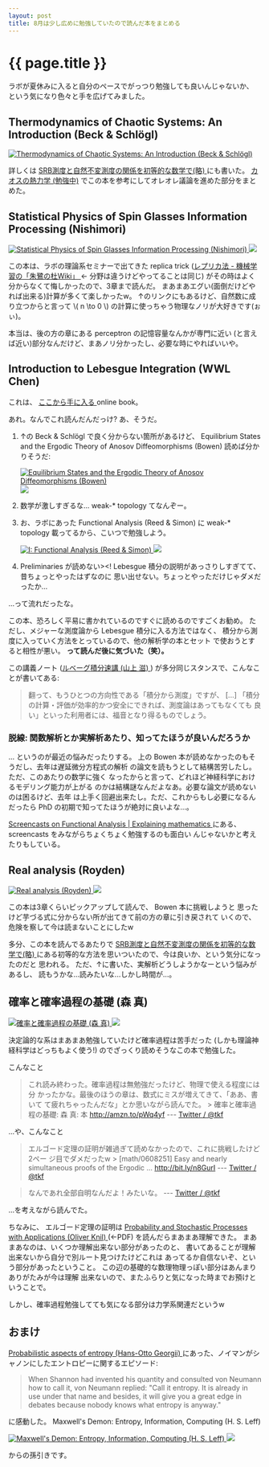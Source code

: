 ```yaml
---
layout: post
title: 8月は少し広めに勉強していたので読んだ本をまとめる
---
```


# {{ page.title }} #

ラボが夏休みに入ると自分のペースでがっつり勉強しても良いんじゃないか、
という気になり色々と手を広げてみました。


## Thermodynamics of Chaotic Systems: An Introduction (Beck & Schlögl) ##

[![Thermodynamics of Chaotic Systems: An Introduction (Beck & Schlögl)
](http://ec2.images-amazon.com/images/I/41MFK9QG4WL._BO2,204,203,200_PIsitb-sticker-arrow-click,TopRight,35,-76_AA240_SH20_OU09_.jpg)
](http://www.amazon.co.jp/gp/product/0521484510?ie=UTF8&amp;tag=toshouldeofgi-22&amp;linkCode=as2&amp;camp=247&amp;creative=7399&amp;creativeASIN=0521484510)

詳しくは
[SRB測度と自然不変測度の関係を初等的な数学で(略)
](../23/thermo-chaos-ja.html)
にも書いた。
[カオスの熱力学 (勉強中)](http://tkf.bitbucket.org/thermo-chaos-ja/index.html)
でこの本を参考にしてオレオレ議論を進めた部分をまとめた。


## Statistical Physics of Spin Glasses Information Processing (Nishimori) ##

[![Statistical Physics of Spin Glasses Information Processing (Nishimori)
](http://ec2.images-amazon.com/images/I/41-WdI8q62L._BO2,204,203,200_PIsitb-sticker-arrow-click,TopRight,35,-76_AA300_SH20_OU09_.jpg)
](http://www.amazon.co.jp/gp/product/0198509413/ref=as_li_ss_il?ie=UTF8&tag=toshouldeofgi-22&linkCode=as2&camp=247&creative=7399&creativeASIN=0198509413)
![](http://www.assoc-amazon.jp/e/ir?t=&l=as2&o=9&a=0198509413)

この本は、ラボの理論系セミナーで出てきた replica trick
([レプリカ法 - 機械学習の「朱鷺の杜Wiki」
](http://ibisforest.org/index.php?%E3%83%AC%E3%83%97%E3%83%AA%E3%82%AB%E6%B3%95)
← 分野は違うけどやってることは同じ)
がその時はよく分からなくて悔しかったので、3章まで読んだ。
まあまあエグい(面倒だけどやれば出来る)計算が多くて楽しかったw。
↑のリンクにもあるけど、自然数に成り立つからと言って \\( n \to 0 \\)
の計算に使っちゃう物理なノリが大好きです(ぉぃ)。

本当は、後の方の章にある perceptron の記憶容量なんかが専門に近い
(と言えば近い)部分なんだけど、まあノリ分かったし、必要な時にやればいいや。


## Introduction to Lebesgue Integration (WWL Chen) ##

これは、
[ここから手に入る
](http://rutherglen.science.mq.edu.au/wchen/lnilifolder/lnili.html)
online book。

あれ。なんでこれ読んだんだっけ? あ、そうだ。

1. ↑の Beck & Schlögl で良く分からない箇所があるけど、
   Equilibrium States and the Ergodic Theory of Anosov Diffeomorphisms (Bowen)
   読めば分かりそうだ:

   [![Equilibrium States and the Ergodic Theory of Anosov Diffeomorphisms (Bowen)
   ](http://ws.assoc-amazon.jp/widgets/q?_encoding=UTF8&Format=_SL110_&ASIN=3540776052&MarketPlace=JP&ID=AsinImage&WS=1&tag=toshouldeofgi-22&ServiceVersion=20070822)
   ](http://www.amazon.co.jp/gp/product/3540776052/ref=as_li_ss_il?ie=UTF8&tag=toshouldeofgi-22&linkCode=as2&camp=247&creative=7399&creativeASIN=3540776052)
   ![](http://www.assoc-amazon.jp/e/ir?t=&l=as2&o=9&a=3540776052)

2. 数学が激しすぎるな... weak-* topology てなんぞー。

3. お、ラボにあった Functional Analysis (Reed & Simon)
   に weak-* topology 載ってるから、こいつで勉強しよう。

   [![I: Functional Analysis (Reed & Simon)
   ](https://images-na.ssl-images-amazon.com/images/I/51QwEU2KgbL._SL100_.jpg)
   ](http://www.amazon.co.jp/gp/product/0125850506/ref=as_li_ss_tl?ie=UTF8&tag=toshouldeofgi-22&linkCode=as2&camp=247&creative=7399&creativeASIN=0125850506)
   ![](http://www.assoc-amazon.jp/e/ir?t=&l=as2&o=9&a=0125850506)

4. Preliminaries が読めない><!
   Lebesgue 積分の説明があっさりしすぎてて、昔ちょっとやったはずなのに
   思い出せない。ちょっとやっただけじゃダメだったか...

...って流れだったな。

この本、恐ろしく平易に書かれているのですぐに読めるのですごくお勧め。
ただし、メジャーな測度論から Lebesgue 積分に入る方法ではなく、
積分から測度に入っていく方法をとっているので、他の解析学の本とセット
で使おうとすると相性が悪い。 **って読んだ後に気づいた（笑）。**

この講義ノート
([ルベーグ積分速講 (山上 滋)
](http://sss.sci.ibaraki.ac.jp/teaching/integral/integral2007.pdf))
が多分同じスタンスで、こんなことが書いてある:

> 翻って、もうひとつの方向性である「積分から測度」ですが、 \[...\]
> 「積分の計算・評価が効率的かつ安全にできれば、測度論はあってもなくても
> 良い」といった利用者には、福音となり得るものでしょう。


### 脱線: 関数解析とか実解析あたり、知ってたほうが良いんだろうか ###

... というのが最近の悩みだったりする。
上の Bowen 本が読めなかったのもそうだし、去年は遅延微分方程式の解析
の論文を読もうとして結構苦労したし。ただ、このあたりの数学に強く
なったからと言って、どれほど神経科学におけるモデリング能力が上がる
のかは結構謎なんだよなあ。必要な論文が読めないのは困るけど、去年
は上手く回避出来たし。ただ、これからもし必要になるんだったら PhD
の初期で知ってたほうが絶対に良いよな...。

[Screencasts on Functional Analysis | Explaining mathematics
](http://explainingmaths.wordpress.com/g14fun-functional-analysis-2009-10/)
にある、 screencasts をみながらちょくちょく勉強するのも面白い
んじゃないかと考えたりもしている。


## Real analysis (Royden) ##

[![Real analysis (Royden)
](http://ec5.images-amazon.com/images/I/51a6UkXXYbL._SL500_AA300_.jpg)
](http://www.amazon.co.jp/gp/product/0135113555/ref=as_li_ss_il?ie=UTF8&tag=toshouldeofgi-22&linkCode=as2&camp=247&creative=7399&creativeASIN=0135113555)
![](http://www.assoc-amazon.jp/e/ir?t=&l=as2&o=9&a=0135113555)

この本は3章くらいピックアップして読んで、 Bowen 本に挑戦しようと
思ったけど芋づる式に分からない所が出てきて前の方の章に引き戻されて
いくので、危険を察して今は読まないことにしたw

多分、この本を読んでるあたりで
[SRB測度と自然不変測度の関係を初等的な数学で(略)
](../23/thermo-chaos-ja.html)
にある初等的な方法を思いついたので、今は良いか、という気分になったのだと
思われる。
ただ、↑に書いた、実解析どうしようかなーという悩みがあるし、
読もうかな...読みたいな...しかし時間が...。


## 確率と確率過程の基礎 (森 真) ##

[![確率と確率過程の基礎 (森 真)
](http://ws.assoc-amazon.jp/widgets/q?_encoding=UTF8&Format=_SL110_&ASIN=432001717X&MarketPlace=JP&ID=AsinImage&WS=1&tag=toshouldeofgi-22&ServiceVersion=20070822)
](http://www.amazon.co.jp/gp/product/432001717X/ref=as_li_ss_il?ie=UTF8&tag=toshouldeofgi-22&linkCode=as2&camp=247&creative=7399&creativeASIN=432001717X)
![](http://www.assoc-amazon.jp/e/ir?t=&l=as2&o=9&a=432001717X)

決定論的な系はまあまあ勉強していたけど確率過程は苦手だった
(しかも理論神経科学はどっちもよく使う!)
のでざっくり読めそうなこの本で勉強した。

こんなこと

> これ読み終わった。確率過程は無勉強だったけど、物理で使える程度には分
> かったかな。最後のほうの章は、数式にミスが増えてきて、「ああ、書いて
> て疲れちゃったんだな」とか思いながら読んでた。 > 確率と確率過程の基礎:
> 森 真: 本 http://amzn.to/pWq4yf
> --- [Twitter / @tkf](http://twitter.com/#!/tkf/status/107441818123247616)

...や、こんなこと

> エルゴード定理の証明が雑過ぎて読めなかったので、これに挑戦したけど2ペー
> ジ目でダメだったw > [math/0608251] Easy and nearly simultaneous
> proofs of the Ergodic ... http://bit.ly/n8GurI
> --- [Twitter / @tkf](http://twitter.com/#!/tkf/status/107442849615851521)

> なんであれ全部自明なんだよ！みたいな。
> --- [Twitter / @tkf](http://twitter.com/#!/tkf/status/107443001076355073)

...を考えながら読んでた。

ちなみに、 エルゴード定理の証明は
[Probability and Stochastic Processes with Applications (Oliver Knil)
](http://www.math.harvard.edu/~knill/teaching/math144_1994/probability.pdf)
(←PDF) を読んだらまあまあ理解できた。
まあまあなのは、いくつか理解出来ない部分があったのと、
書いてあることが理解出来ないから自分で別ルート見つけたけどこれは
あってるか自信ないぞ、という部分があったということ。
この辺の基礎的な数理物理っぽい部分はあんまりありがたみが今は理解
出来ないので、またふらりと気になった時までお預けということで。

しかし、確率過程勉強してても気になる部分は力学系関連だというw


## おまけ ##

[Probabilistic aspects of entropy (Hans-Otto Georgii)
](http://www.mathematik.uni-muenchen.de/~georgii/papers/Dresden.pdf)
にあった、ノイマンがシャノンにしたエントロピーに関するエピソード:

> When Shannon had invented his quantity and consulted
> von Neumann how to call it, von Neumann replied:
> "Call it entropy. It is already in use under that name
> and besides, it will give you a great edge in debates
> because nobody knows what entropy is anyway."

に感動した。
Maxwell's Demon: Entropy, Information, Computing (H. S. Leff)

[![Maxwell's Demon: Entropy, Information, Computing (H. S. Leff)
](http://ws.assoc-amazon.jp/widgets/q?_encoding=UTF8&Format=_SL110_&ASIN=0750300574&MarketPlace=JP&ID=AsinImage&WS=1&tag=toshouldeofgi-22&ServiceVersion=20070822)
](http://www.amazon.co.jp/gp/product/0750300574/ref=as_li_ss_il?ie=UTF8&tag=toshouldeofgi-22&linkCode=as2&camp=247&creative=7399&creativeASIN=0750300574)
![](http://www.assoc-amazon.jp/e/ir?t=&l=as2&o=9&a=0750300574)

からの孫引きです。
